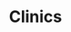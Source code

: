 ---
title: "Clinics"
description: ""
images: []
draft: false
menu: main
weight: 4
layout: "clinics"
---